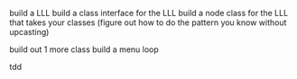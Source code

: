 build a LLL
    build a class interface for the LLL
    build a node class for the LLL that takes your classes (figure out how to do the pattern you know without upcasting)

build out 1 more class
build a menu loop

tdd